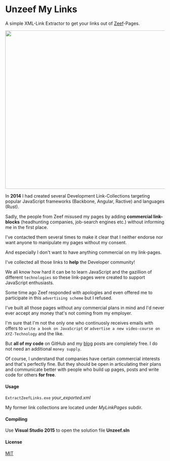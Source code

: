 # Unzeef My Links

A simple XML-Link Extractor to get your links out of [Zeef](https://zeef.com/)-Pages.

<img src="http://fs5.directupload.net/images/160331/fmqrr46v.png" width="900" height="500"/>

In **2014** I had created several Development Link-Collections targeting popular JavaScript frameworks (Backbone, Angular, Ractive) and languages (Rust).

Sadly, the people from Zeef misused my pages by adding **commercial link-blocks** (headhunting companies, job-search engines etc.) without informing me in the first place.

I've contacted them several times to make it clear that I neither endorse nor want anyone to manipulate my pages without my consent.

And especially I don't want to have anything commercial on my link-pages. 

I've collected all those links to **help** the Developer community!

We all know how hard it can be to learn JavaScript and the gazillion of different `technologies` so these link-pages were created to support JavaScript enthusiasts.

Some time ago Zeef responded with apologies and even offered me to participate in this `advertising scheme` but I refused. 

I've built all those pages without any commercial plans in mind and I'd never ever accept any money that's not coming from my employer. 

I'm sure that I'm not the only one who continuosly receives emails with offers to `write a book on JavaScript` or `advertise a new video-course on XYZ-Technology` and the like.

But **all of my code** on GitHub and my [blog](http://blog.brakmic.com) posts are completely free. I do not need an additional `money supply`.

Of course, I understand that companies have certain commercial interests and that's perfectly fine. But they should be open in articulating their plans and communicate better with people who build up pages, posts and write code for others **for free**. 


#### Usage

`ExtractZeefLinks.exe` *your_exported.xml*

My former link collections are located under *MyLinkPages* subdir.

#### Compiling

Use **Visual Studio 2015** to open the solution file **Unzeef.sln**

#### License

[MIT](https://github.com/brakmic/UnzeefMyLinks/blob/master/LICENSE)

